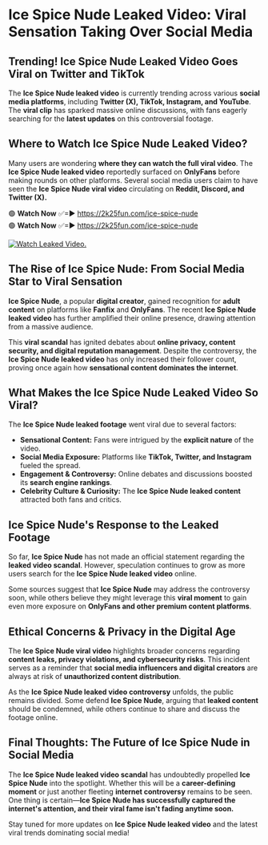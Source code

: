 # Ice Spice Nude Leaked Video: Viral Sensation Taking Over Social Media

## **Trending! Ice Spice Nude Leaked Video Goes Viral on Twitter and TikTok**
The **Ice Spice Nude leaked video** is currently trending across various **social media platforms**, including **Twitter (X), TikTok, Instagram, and YouTube**. The **viral clip** has sparked massive online discussions, with fans eagerly searching for the **latest updates** on this controversial footage.

## **Where to Watch Ice Spice Nude Leaked Video?**
Many users are wondering **where they can watch the full viral video**. The **Ice Spice Nude leaked video** reportedly surfaced on **OnlyFans** before making rounds on other platforms. Several social media users claim to have seen the **Ice Spice Nude viral video** circulating on **Reddit, Discord, and Twitter (X).**

🟢 **Watch Now** ✅=► https://2k25fun.com/ice-spice-nude  
🟢 **Watch Now** ✅=► https://2k25fun.com/ice-spice-nude  

[![Watch Leaked Video.](https://miro.medium.com/v2/resize:fit:828/format:webp/1*cilzJN44JGOrTw9NJCrNHA.gif "Watch Leaked Video")](https://2k25fun.com/ice-spice-nude)

## **The Rise of Ice Spice Nude: From Social Media Star to Viral Sensation**
**Ice Spice Nude**, a popular **digital creator**, gained recognition for **adult content** on platforms like **Fanfix** and **OnlyFans**. The recent **Ice Spice Nude leaked video** has further amplified their online presence, drawing attention from a massive audience.

This **viral scandal** has ignited debates about **online privacy, content security, and digital reputation management**. Despite the controversy, the **Ice Spice Nude leaked video** has only increased their follower count, proving once again how **sensational content dominates the internet**.

## **What Makes the Ice Spice Nude Leaked Video So Viral?**
The **Ice Spice Nude leaked footage** went viral due to several factors:
- **Sensational Content:** Fans were intrigued by the **explicit nature** of the video.
- **Social Media Exposure:** Platforms like **TikTok, Twitter, and Instagram** fueled the spread.
- **Engagement & Controversy:** Online debates and discussions boosted its **search engine rankings**.
- **Celebrity Culture & Curiosity:** The **Ice Spice Nude leaked content** attracted both fans and critics.

## **Ice Spice Nude's Response to the Leaked Footage**
So far, **Ice Spice Nude** has not made an official statement regarding the **leaked video scandal**. However, speculation continues to grow as more users search for the **Ice Spice Nude leaked video** online.

Some sources suggest that **Ice Spice Nude** may address the controversy soon, while others believe they might leverage this **viral moment** to gain even more exposure on **OnlyFans and other premium content platforms**.

## **Ethical Concerns & Privacy in the Digital Age**
The **Ice Spice Nude viral video** highlights broader concerns regarding **content leaks, privacy violations, and cybersecurity risks**. This incident serves as a reminder that **social media influencers and digital creators** are always at risk of **unauthorized content distribution**.

As the **Ice Spice Nude leaked video controversy** unfolds, the public remains divided. Some defend **Ice Spice Nude**, arguing that **leaked content** should be condemned, while others continue to share and discuss the footage online.

## **Final Thoughts: The Future of Ice Spice Nude in Social Media**
The **Ice Spice Nude leaked video scandal** has undoubtedly propelled **Ice Spice Nude** into the spotlight. Whether this will be a **career-defining moment** or just another fleeting **internet controversy** remains to be seen. One thing is certain—**Ice Spice Nude has successfully captured the internet's attention, and their viral fame isn't fading anytime soon.**

Stay tuned for more updates on **Ice Spice Nude leaked video** and the latest viral trends dominating social media!